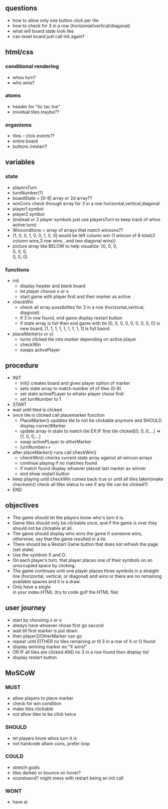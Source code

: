 ## questions
- how to allow only one button click per tile
- how to check for 3 in a row (horizontal/vertical/diagonal)
- what will board state look like
- can reset board just call init again?

## html/css

### conditional rendering
 - whos turn?
 - who wins?
 
### atoms
 - header for "tic tac toe"
 - inividual tiles maybe??
 
### organisms
 - tiles - click events??
 - entire board
 - buttons /restart?

## variables

### state
 - playersTurn
 - turnNumber(?)
 - boardState = [0-9] array or 2d array??
 - winCons check through array for 3 in a row horizontal,vertical,diagonal
 - player1 symbol
 - player2 symbol
 - (instead or 2 player symbols just use playersTurn to keep track of whos active turn)
 - Winconditons = array of arrays that match wincons??
 - [1, 0, 0, 1, 0, 0, 1, 0, 0] would be left column win (1 wincon of 8 total(3 column wins,3 row wins , and two diagonal wins))
 - picture array like BELOW to help visualize 
 `[0, 0, 0,  
   0, 0, 0,  
   0, 0, 0]  

### functions
- init  
  - display header and blank board
  - let player choose x or o
  - start game with player first and their marker as active
- checkWin
  - check all array possibilites for 3 in a row (horizontal,vertical, diagonal)
  - if 3 in row found, end game display restart button
  - if state array is full then end game with tie [0, 0, 0, 0, 0, 0, 0, 0, 0] is new board, [1, 1, 1, 1, 1, 1, 1, 1, 1] is full baord  
- placeMarker(x or o)
  - turns clicked tile into marker depending on active player
  - checkWin
  - swaps activePlayer

## procedure
- INIT
  - init() creates board and gives player option of marker
  - sets state array to match number of of tiles (0-8)
  - set state activePLayer to whater player chose first
  - set turnNumber to 1
- START
- wait until tiled is clicked
- once tile is clicked call placemarker function
  - PlaceMarker() updates tile to not be clickable anymore and SHOULD display correctMarker
  - update array in state to match tile EX:IF first tile clicked[0, 0, 0,...] => [1, 0, 0,...]
  - swap activePLayer to otherMarker
  - turnNumber++
- after placeMarker() runs call checkWin()
  - checkWin() checks current state array against all wincon arrays
  - continue playing if no matches found
  - if match found display whoever placed last marker as winner
  - and show restart button
- keep playing until checkWin comes back true or until all tiles taken(make checkwin() check all tiles status to see if any tile can be clicked?)
- END

## objectives
 - The game should let the players know who's turn it is.
 - Game tiles should only be clickable once, and if the game is over they should not be clickable at all.
 - The game should display who wins the game if someone wins, otherwise, say that the game resulted in a tie.
 - There should be a Restart Game button that does not refresh the page (set state).
 - Use the symbols X and O.
 - On each player’s turn, that player places one of their symbols on an unoccupied space by clicking.
 - The game continues until one player places three symbols in a straight line (horizontal, vertical, or diagonal) and wins or there are no remaining available spaces and it is a draw.
 - Only have a single <div id="app"></div> in your index.HTML (try to code golf the HTML file)

## user journey
- start by choosing x or o
- always have whoever chose first go second
- wait till first marker is put down
- then player2/OtherMarker can go 
- repeat until EITHER no tiles remaining or til 3 in a row of X or O found
- display winning marker ex:"X wins!" 
- OR IF all tiles are clicked AND no 3 in a row found then display tie!
- display restart button

## MoSCoW

### MUST
- allow players to place marker
- check for win condition
- make tiles clickable
- not allow tiles to be click twice
### SHOULD
- let players know whos turn it is
- not hardcode allwin cons, prefer loop
### COULD
- stretch goals
- tiles darken or bounce on hover?
- scorebaord? might mess with restart being an init call
### WONT
- have ai
